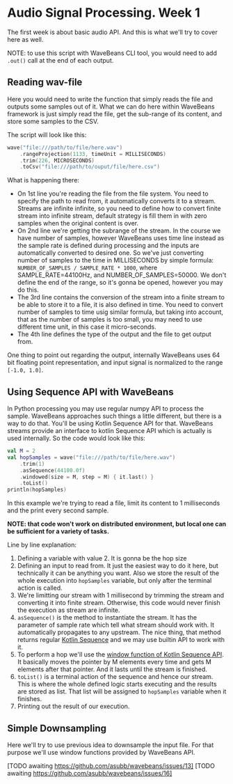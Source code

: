 Audio Signal Processing. Week 1
============

The first week is about basic audio API. And this is what we'll try to cover here as well.

NOTE: to use this script with WaveBeans CLI tool, you would need to add `.out()` call at the end of each output.

Reading wav-file
-----------

Here you would need to write the function that simply reads the file and outputs some samples out of it. What we can do here within WaveBeans framework is just simply read the file, get the sub-range of its content, and store some samples to the CSV. 

The script will look like this:

```kotlin
wave("file:///path/to/file/here.wav")
    .rangeProjection(1133, timeUnit = MILLISECONDS)
    .trim(226, MICROSECONDS)
    .toCsv("file:///path/to/ouput/file/here.csv")
```

What is happening there:
* On 1st line you're reading the file from the file system. You need to specify the path to read from, it automatically converts it to a stream. Streams are infinite infinite, so you need to define how to convert finite stream into infinite stream, default strategy is fill them in with zero samples when the original content is over.
* On 2nd line we're getting the subrange of the stream. In the course we have number of samples, however WaveBeans uses time line instead as the sample rate is defined during processing and the inputs are automatically converted to desired one. So we've just converting number of samples to the time in MILLISECONDS by simple formula: `NUMBER_OF_SAMPLES / SAMPLE_RATE * 1000`, where SAMPLE_RATE=44100Hz, and NUMBER_OF_SAMPLES=50000. We don't define the end of the range, so it's gonna be opened, however you may do this.
* The 3rd line contains the conversion of the stream into a finite stream to be able to store it to a file, it is also defined in time. You need to convert number of samples to time usig similar formula, but taking into account, that as the number of samples is too small, you may need to use different time unit, in this case it micro-seconds.
* The 4th line defines the type of the output and the file to get output from.

One thing to point out regarding the output, internally WaveBeans uses 64 bit floating point representation, and input signal is normalized to the range `[-1.0, 1.0]`.

Using Sequence API with WaveBeans
------------

In Python processing you may use regular numpy API to process the sample. WaveBeans approaches such things a little different, but there is a way to do that. You'll be using Kotlin Sequence API for that. WaveBeans streams provide an interface to kotlin Sequence API which is actually is used internally. So the code would look like this:

```kotlin
val M = 2
val hopSamples = wave("file:///path/to/file/here.wav")
    .trim(1)
    .asSequence(44100.0f)
    .windowed(size = M, step = M) { it.last() }
    .toList()
println(hopSamples)
```

In this example we're trying to read a file, limit its content to 1 milliseconds and the print every second sample. 

**NOTE: that code won't work on distributed environment, but local one can be sufficient for a variety of tasks.**

Line by line explanation:

1. Defining a variable with value 2. It is gonna be the hop size
2. Defining an input to read from. It just the easiest way to do it here, but technically it can be anything you want. Also we store the result of the whole execution into `hopSamples` variable, but only after the terminal action is called.
3. We're limitting our stream with 1 millisecond by trimming the stream and converting it into finite stream. Otherwise, this code would never finish the execution as stream are infinite.
4. `asSequence()` is the method to instantiate the stream. It has the parameter of sample rate which tell what stream should work with. It automatically propagates to any upstream. The nice thing, that method returns regular [Kotlin Sequence](https://kotlinlang.org/docs/reference/sequences.html) and we may use builtin API to work with it.
5. To perform a hop we'll use the [window function of Kotlin Sequence API](https://kotlinlang.org/api/latest/jvm/stdlib/kotlin.collections/windowed.html). It basically moves the pointer by M elements every time and gets M elements after that pointer. And it lasts until the stream is finished.
6. `toList()` is a terminal action of the sequence and hence our stream. This is where the whole defined logic starts executing and the results are stored as list. That list will be assigned to `hopSamples` variable when it finishes.
7. Printing out the result of our execution.

Simple Downsampling
------------

Here we'll try to use previous idea to downsample the input file. For that purpose we'll use window functions provided by WaveBeans API.

[TODO awaiting https://github.com/asubb/wavebeans/issues/13]
[TODO awaiting https://github.com/asubb/wavebeans/issues/16]